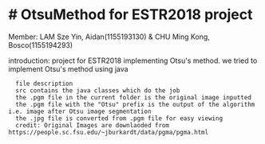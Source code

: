 <body>
    <h1># OtsuMethod for ESTR2018 project</h1>
      <p>Member: LAM Sze Yin, Aidan(1155193130) & CHU Ming Kong, Bosco(1155194293)
      <p>introduction:
      project for ESTR2018 implementing Otsu's method.
      we tried to implement Otsu's method using java

      file description
      src contains the java classes which do the job
      the .pgm file in the current folder is the original image inputted
      the .pgm file with the "Otsu" prefix is the output of the algorithm i.e. image after Otsu image segmentation
      the .jpg file is converted from .pgm file for easy viewing
      credit: Original Images are downlaoded from https://people.sc.fsu.edu/~jburkardt/data/pgma/pgma.html
  </body>

